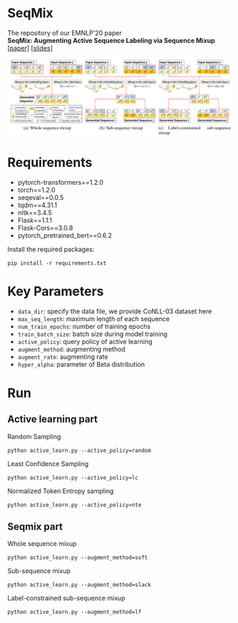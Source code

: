 # SeqMix
The repository of our EMNLP'20 paper  
**SeqMix: Augmenting Active Sequence Labeling via Sequence Mixup**  
[[paper]](https://rongzhizhang.org/pdf/emnlp20_SeqMix.pdf)  [[slides]](https://rongzhizhang.org/slides/EMNLP20_SeqMix_Slides.pdf)  
  
![Illustration of the three variants of SeqMix](SeqMix.png)

# Requirements
- pytorch-transformers==1.2.0  
- torch==1.2.0  
- seqeval==0.0.5  
- tqdm==4.31.1  
- nltk==3.4.5  
- Flask==1.1.1  
- Flask-Cors==3.0.8  
- pytorch_pretrained_bert==0.6.2  

Install the required packages:  
```
pip install -r requirements.txt
```

# Key Parameters
- `data_dir`: specify the data file, we provide CoNLL-03 dataset here 
- `max_seq_length`: maximum length of each sequence  
- `num_train_epochs`: number of training epochs  
- `train_batch_size`: batch size during model training  
- `active_policy`: query policy of active learning  
- `augment_method`: augmenting method  
- `augment_rate`: augmenting rate  
- `hyper_alpha`: parameter of Beta distribution

# Run
## Active learning part
Random Sampling  
```
python active_learn.py --active_policy=random
```
Least Confidence Sampling  
```
python active_learn.py --active_policy=lc
```
Normalized Token Entropy sampling  
```
python active_learn.py --active_policy=nte
```

## Seqmix part  
Whole sequence mixup
```
python active_learn.py --augment_method=soft
```
Sub-sequence mixup
```
python active_learn.py --augment_method=slack
```
Label-constrained sub-sequence mixup
```
python active_learn.py --augment_method=lf
```

